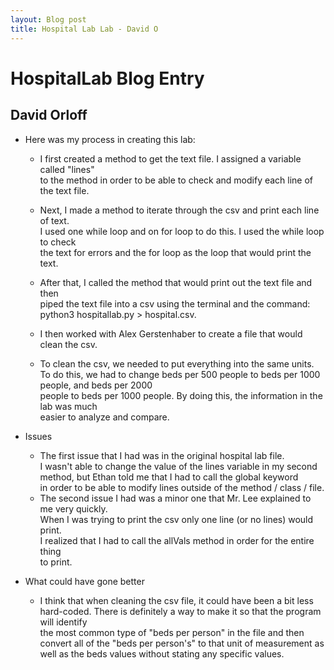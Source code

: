 ```yaml
---
layout: Blog post
title: Hospital Lab Lab - David O
---
```


# HospitalLab Blog Entry
## David Orloff

* Here was my process in creating this lab:   
  
    * I first created a method to get the text file. I assigned a variable called "lines"  
      to the method in order to be able to check and modify each line of the text file.

    * Next, I made a method to iterate through the csv and print each line of text.  
      I used one while loop and on for loop to do this. I used the while loop to check  
      the text for errors and the for loop as the loop that would print the text.
    * After that, I called the method that would print out the text file and then   
      piped the text file into a csv using the terminal and the command: 
      python3 hospitallab.py > hospital.csv.  
    * I then worked with Alex Gerstenhaber to create a file that would clean the csv. 
    * To clean the csv, we needed to put everything into the same units.  To do this, 
      we had to change beds per 500 people to beds per 1000 people, and beds per 2000  
      people to beds per 1000 people. By doing this, the information in the lab was much  
      easier to analyze and compare.
* Issues 
    * The first issue that I had was in the original hospital lab file.  
      I wasn't able to change the value of the lines variable in my second  
      method, but Ethan told me that I had to call the global keyword  
      in order to be able to modify lines outside of the method / class / file.  
    * The second issue I had was a minor one that Mr. Lee explained to me very quickly.  
      When I was trying to print the csv only one line (or no lines) would print.  
      I realized that I had to call the allVals method in order for the entire thing  
      to print. 
* What could have gone better
    * I think that when cleaning the csv file, it could have been a bit less  
    hard-coded. There is definitely a way to make it so that the program will identify  
    the most common type of "beds per person" in the file and then convert all of the 
    "beds per person's" to that unit of measurement as well as the beds values without stating any specific values.  
   

